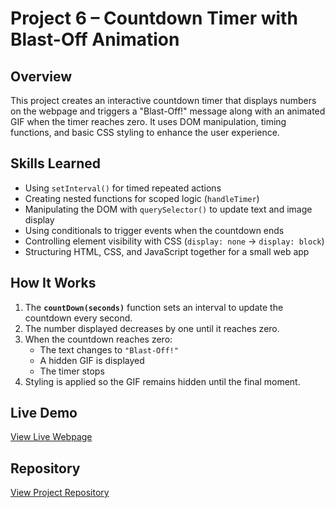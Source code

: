 # Project 6 – Countdown Timer with Blast-Off Animation

## Overview
This project creates an interactive countdown timer that displays numbers on the webpage and triggers a "Blast-Off!" message along with an animated GIF when the timer reaches zero. It uses DOM manipulation, timing functions, and basic CSS styling to enhance the user experience.

## Skills Learned
- Using `setInterval()` for timed repeated actions
- Creating nested functions for scoped logic (`handleTimer`)
- Manipulating the DOM with `querySelector()` to update text and image display
- Using conditionals to trigger events when the countdown ends
- Controlling element visibility with CSS (`display: none` → `display: block`)
- Structuring HTML, CSS, and JavaScript together for a small web app

## How It Works
1. The **`countDown(seconds)`** function sets an interval to update the countdown every second.
2. The number displayed decreases by one until it reaches zero.
3. When the countdown reaches zero:
   - The text changes to `"Blast-Off!"`
   - A hidden GIF is displayed
   - The timer stops
4. Styling is applied so the GIF remains hidden until the final moment.

## Live Demo
[View Live Webpage](https://uo-cit-drewlesh.github.io/CIS-110-FluencyWithInfoTech/Project6/)

## Repository
[View Project Repository](https://github.com/yourusername/Project6)
